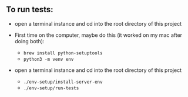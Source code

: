## To run tests:

- open a terminal instance and cd into the root directory of this project

- First time on the computer, maybe do this (it worked on my mac after doing both):
  - `brew install python-setuptools`
  - `python3 -m venv env`

- open a terminal instance and cd into the root directory of this project
  - `./env-setup/install-server-env`
  - `./env-setup/run-tests`